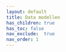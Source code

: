 ```yaml
---
layout: default
title: Data modellen
has_children: true
has_toc: false
nav_exclude:  true
nav_order: 1
---
```



